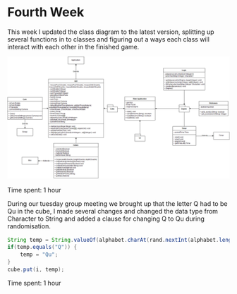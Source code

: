 # Fourth Week

This week I updated the class diagram to the latest version, splitting up several functions in to classes and figuring 
out a ways each class will interact with each other in the finished game.

![class diagram](https://github.com/EPend/Blog/blob/master/Class_diagram.png?raw=true)

Time spent: 1 hour

During our tuesday group meeting we brought up that the letter Q had to be Qu in the cube, I made several changes
and changed the data type from Character to String and added a clause for changing Q to Qu during randomisation.

```java
String temp = String.valueOf(alphabet.charAt(rand.nextInt(alphabet.length())));
if(temp.equals("Q")) {
    temp = "Qu";
}
cube.put(i, temp);
```

Time spent: 1 hour